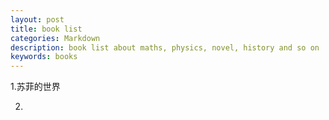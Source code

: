 ```yaml
---
layout: post
title: book list
categories: Markdown
description: book list about maths, physics, novel, history and so on
keywords: books
---
```


1.苏菲的世界

2.
